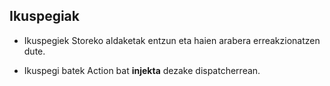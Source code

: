 ## Ikuspegiak

- Ikuspegiek Storeko aldaketak entzun eta haien arabera erreakzionatzen dute.

- Ikuspegi batek Action bat **injekta** dezake dispatcherrean.
